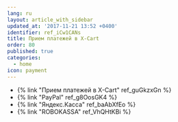```yaml
---
lang: ru
layout: article_with_sidebar
updated_at: '2017-11-21 13:52 +0400'
identifier: ref_iCw1CANs
title: Прием платежей в X-Cart
order: 80
published: true
categories:
  - home
icon: payment
---
```

*   {% link "Прием платежей в X-Cart" ref_guGkzxGn %}
*   {% link "PayPal" ref_g8OosGK4 %}
*   {% link "Яндекс.Касса" ref_baAbXfEo %}
*   {% link "ROBOKASSA" ref_VhQHtKBi %}
